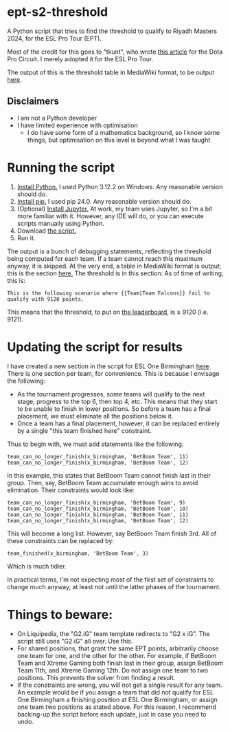 # ept-s2-threshold
A Python script that tries to find the threshold to qualify to Riyadh Masters 2024, for the ESL Pro Tour (EPT).

Most of the credit for this goes to "tkunt", who wrote [this article](https://tkunt.medium.com/computing-bounds-for-ranks-and-ti-qualification-of-the-dpc-2023-tour-3-870957df4ec5) for the Dota Pro Circuit.  I merely adopted it for the ESL Pro Tour.

The output of this is the threshold table in MediaWiki format, to be output [here](https://liquipedia.net/dota2/ESL_Pro_Tour/Leaderboard/Season_2_threshold_explanation#What_does_the_threshold_scenario_look_like?).

## Disclaimers

- I am not a Python developer
- I have limited experience with optimisation
  - I do have some form of a mathematics background, so I know some things, but optimisation on this level is beyond what I was taught

# Running the script
1. [Install Python.](https://www.python.org/downloads/)  I used Python 3.12.2 on Windows.  Any reasonable version should do.
2. [Install pip.](https://pip.pypa.io/en/stable/cli/pip_install/)  I used pip 24.0.  Any reasonable version should do.
3. (Optional) [Install Jupyter.](https://jupyter.org/install)  At work, my team uses Jupyter, so I'm a bit more familiar with it.  However, any IDE will do, or you can execute scripts manually using Python.
4. Download [the script.](https://github.com/x42bn6/ept-s2-threshold/blob/main/ept-s2.py)
5. Run it.

The output is a bunch of debugging statements, reflecting the threshold being computed for each team.  If a team cannot reach this maximum anyway, it is skipped.  At the very end, a table in MediaWiki format is output; this is the section [here.](https://liquipedia.net/dota2/ESL_Pro_Tour/Leaderboard/Season_2_threshold_explanation#What_does_the_threshold_scenario_look_like?)  The threshold is in this section: As of time of writing, this is:

    This is the following scenario where {{Team|Team Falcons}} fail to qualify with 9120 points.

This means that the threshold, to put on [the leaderboard](https://liquipedia.net/dota2/ESL_Pro_Tour/Leaderboard), is &geq; 9120 (i.e. 9121).

# Updating the script for results
I have created a new section in the script for ESL One Birmingham [here](https://github.com/x42bn6/ept-s2-threshold/blob/4162ca581a4333fae3d413b11ab3276fcb1c58e5/ept-s2.py#L348).  There is one section per team, for convenience.  This is because I envisage the following:

- As the tournament progresses, some teams will qualify to the next stage, progress to the top 6, then top 4, etc.  This means that they start to be unable to finish in lower positions.  So before a team has a final placement, we must eliminate all the positions below it.
- Once a team has a final placement, however, it can be replaced entirely by a single "this team finished here" constraint.

Thus to begin with, we must add statements like the following:

    team_can_no_longer_finish(x_birmingham, 'BetBoom Team', 11)
    team_can_no_longer_finish(x_birmingham, 'BetBoom Team', 12)

In this example, this states that BetBoom Team cannot finish last in their group.  Then, say, BetBoom Team accumulate enough wins to avoid elimination.  Their constraints would look like:

    team_can_no_longer_finish(x_birmingham, 'BetBoom Team', 9)
    team_can_no_longer_finish(x_birmingham, 'BetBoom Team', 10)
    team_can_no_longer_finish(x_birmingham, 'BetBoom Team', 11)
    team_can_no_longer_finish(x_birmingham, 'BetBoom Team', 12)

This will become a long list.  However, say BetBoom Team finish 3rd.  All of these constraints can be replaced by:

    team_finished(x_birmingham, 'BetBoom Team', 3)

Which is much tidier.

In practical terms, I'm not expecting most of the first set of constraints to change much anyway, at least not until the latter phases of the tournament.

# Things to beware:
- On Liquipedia, the "G2.iG" team template redirects to "G2 x iG".  The script still uses "G2.iG" all over.  Use this.
- For shared positions, that grant the same EPT points, arbitrarily choose one team for one, and the other for the other.  For example, if BetBoom Team and Xtreme Gaming both finish last in their group, assign BetBoom Team 11th, and Xtreme Gaming 12th.  Do not assign one team to two positions.  This prevents the solver from finding a result.
- If the constraints are wrong, you will not get a single result for any team.  An example would be if you assign a team that did not qualify for ESL One Birmingham a finishing position at ESL One Birmingham, or assign one team two positions as stated above.  For this reason, I recommend backing-up the script before each update, just in case you need to undo.
